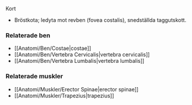 Kort
- Bröstkota; ledyta mot revben (fovea costalis), snedställda taggutskott.

### Relaterade ben
- [[Anatomi/Ben/Costae|costae]]
- [[Anatomi/Ben/Vertebra Cervicalis|vertebra cervicalis]]
- [[Anatomi/Ben/Vertebra Lumbalis|vertebra lumbalis]]

### Relaterade muskler
- [[Anatomi/Muskler/Erector Spinae|erector spinae]]
- [[Anatomi/Muskler/Trapezius|trapezius]]
